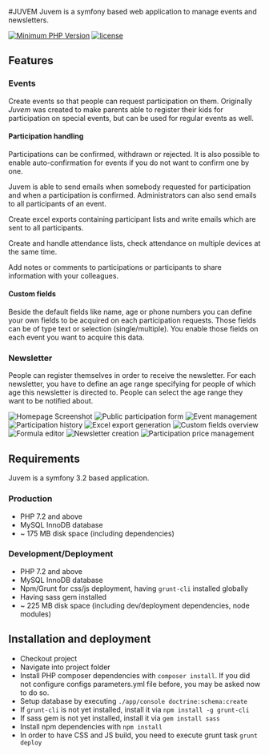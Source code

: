 #JUVEM
Juvem is a symfony based web application to manage events and newsletters. 

[![Minimum PHP Version](https://img.shields.io/badge/php-%3E%3D%207.2-8892BF.svg?style=flat-square)](https://php.net/) [![license](https://img.shields.io/github/license/mashape/apistatus.svg?style=flat-square)]()

## Features

### Events
Create events so that people can request participation on them. Originally *Juvem* was created to make parents able to register their kids for participation on special events, but can be used for regular events as well.

#### Participation handling 
Participations can be confirmed, withdrawn or rejected. It is also possible to enable auto-confirmation for events if you do not want to confirm one by one.
 
Juvem is able to send emails when somebody requested for participation and when a participation is confirmed. Administrators can also send emails to all participants of an event. 
 
Create excel exports containing participant lists and write emails which are sent to all participants.  

Create and handle attendance lists, check attendance on multiple devices at the same time.

Add notes or comments to participations or participants to share information with your colleagues. 

#### Custom fields
Beside the default fields like name, age or phone numbers you can define your own fields to be acquired on each participation requests. Those fields can be of type text or selection (single/multiple). You enable those fields on each event you want to acquire this data.

### Newsletter
People can register themselves in order to receive the newsletter. For each newsletter, you have to define an age range specifying for people of which age this newsletter is directed to. People can select the age range they want to be notified about.

![Homepage Screenshot](/app/Resources/screenshots/homepage.png)
![Public participation form](/app/Resources/screenshots/participate.png)
![Event management](/app/Resources/screenshots/event_admin.png)
![Participation history](/app/Resources/screenshots/participate_history.png)
![Excel export generation](/app/Resources/screenshots/export_generator.png)
![Custom fields overview](/app/Resources/screenshots/formula_overview.png)
![Formula editor](/app/Resources/screenshots/formula_editor.png)
![Newsletter creation](/app/Resources/screenshots/newsletter.png)
![Participation price management](/app/Resources/screenshots/participant_price.png)

## Requirements
Juvem is a symfony 3.2 based application.

### Production
* PHP 7.2 and above
* MySQL InnoDB database
* ~ 175 MB disk space (including dependencies)

### Development/Deployment
* PHP 7.2 and above
* MySQL InnoDB database
* Npm/Grunt for css/js deployment, having `grunt-cli` installed globally 
* Having sass gem installed
* ~ 225 MB disk space (including dev/deployment dependencies, node modules)

## Installation and deployment
* Checkout project
* Navigate into project folder
* Install PHP composer dependencies with `composer install`. If you did not configure configs parameters.yml file before, you may be asked now to do so.
* Setup database by executing `./app/console doctrine:schema:create`
* If `grunt-cli` is not yet installed, install it via `npm install -g grunt-cli`
* If sass gem is not yet installed, install it via `gem install sass`
* Install npm dependencies with `npm install`
* In order to have CSS and JS build, you need to execute grunt task `grunt deploy`

